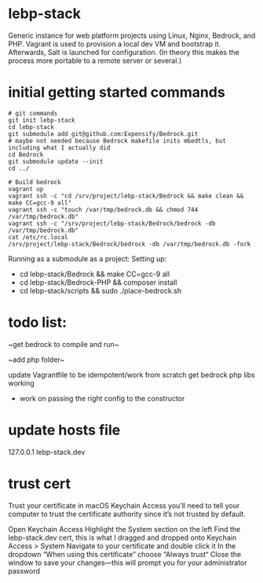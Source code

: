 # lebp-stack
Generic instance for web platform projects using Linux, Nginx, Bedrock, and PHP. Vagrant is used to provision a local dev VM and bootstrap it. Afterwards, Salt is launched for configuration. (In theory this makes the process more portable to a remote server or several.)

# initial getting started commands
```
# git commands
git init lebp-stack
cd lebp-stack
git submodule add git@github.com:Expensify/Bedrock.git
# maybe not needed because Bedrock makefile inits mbedtls, but including what I actually did
cd Bedrock
git submodule update --init
cd ../

# Build bedrock
vagrant up
vagrant ssh -c "cd /srv/project/lebp-stack/Bedrock && make clean && make CC=gcc-9 all"
vagrant ssh -c "touch /var/tmp/bedrock.db && chmod 744 /var/tmp/bedrock.db"
vagrant ssh -c "/srv/project/lebp-stack/Bedrock/bedrock -db /var/tmp/bedrock.db" 
cat /etc/rc.local
/srv/project/lebp-stack/Bedrock/bedrock -db /var/tmp/bedrock.db -fork
```

Running as a submodule as a project:
Setting up:
 - cd lebp-stack/Bedrock && make CC=gcc-9 all
 - cd lebp-stack/Bedrock-PHP && composer install
 - cd lebp-stack/scripts && sudo ./place-bedrock.sh

# todo list:
~get bedrock to compile and run~

~add php folder~

update Vagrantfile to be idempotent/work from scratch
get bedrock php libs working
  - work on passing the right config to the constructor

# update hosts file
127.0.0.1 lebp-stack.dev

# trust cert 
Trust your certificate in macOS Keychain Access
you’ll need to tell your computer to trust the certificate authority since it’s not trusted by default.

Open Keychain Access
Highlight the System section on the left
Find the lebp-stack.dev cert, this is what I dragged and dropped onto Keychain Access > System
Navigate to your certificate and double click it
In the dropdown “When using this certificate” choose “Always trust“
Close the window to save your changes—this will prompt you for your administrator password
